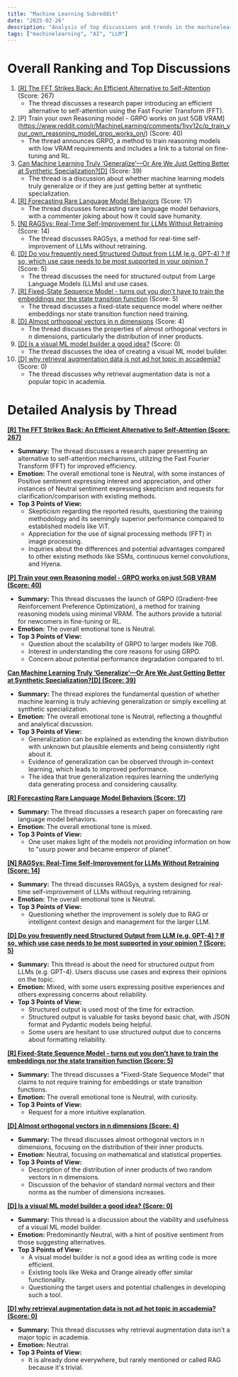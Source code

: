 ```yaml
---
title: "Machine Learning Subreddit"
date: "2025-02-26"
description: "Analysis of top discussions and trends in the machinelearning subreddit"
tags: ["machinelearning", "AI", "LLM"]
---
```


# Overall Ranking and Top Discussions
1.  [[R] The FFT Strikes Back: An Efficient Alternative to Self-Attention](https://www.reddit.com/r/MachineLearning/comments/1iycjkd/r_the_fft_strikes_back_an_efficient_alternative/) (Score: 267)
    *   The thread discusses a research paper introducing an efficient alternative to self-attention using the Fast Fourier Transform (FFT).
2.  [P] Train your own Reasoning model - GRPO works on just 5GB VRAM](https://www.reddit.com/r/MachineLearning/comments/1iyv12c/p_train_your_own_reasoning_model_grpo_works_on/) (Score: 40)
    *   The thread announces GRPO, a method to train reasoning models with low VRAM requirements and includes a link to a tutorial on fine-tuning and RL.
3.  [Can Machine Learning Truly ‘Generalize’—Or Are We Just Getting Better at Synthetic Specialization?[D]](https://www.reddit.com/r/MachineLearning/comments/1iykqh1/can_machine_learning_truly_generalizeor_are_we/) (Score: 39)
    *   The thread is a discussion about whether machine learning models truly generalize or if they are just getting better at synthetic specialization.
4.  [[R] Forecasting Rare Language Model Behaviors](https://www.reddit.com/r/MachineLearning/comments/1iya3f7/r_forecasting_rare_language_model_behaviors/) (Score: 17)
    *   The thread discusses forecasting rare language model behaviors, with a commenter joking about how it could save humanity.
5.  [[N] RAGSys: Real-Time Self-Improvement for LLMs Without Retraining](https://www.reddit.com/r/MachineLearning/comments/1iyszck/n_ragsys_realtime_selfimprovement_for_llms/) (Score: 14)
    *   The thread discusses RAGSys, a method for real-time self-improvement of LLMs without retraining.
6.  [[D] Do you frequently need Structured Output from LLM (e.g. GPT-4) ? If so, which use case needs to be most supported in your opinion ?](https://www.reddit.com/r/MachineLearning/comments/1iykcdi/d_do_you_frequently_need_structured_output_from/) (Score: 5)
    *   The thread discusses the need for structured output from Large Language Models (LLMs) and use cases.
7.  [[R] Fixed-State Sequence Model - turns out you don't have to train the embeddings nor the state transition function](https://www.reddit.com/r/MachineLearning/comments/1iyodrr/r_fixedstate_sequence_model_turns_out_you_dont/) (Score: 5)
    *   The thread discusses a fixed-state sequence model where neither embeddings nor state transition function need training.
8.  [[D] Almost orthogonal vectors in n dimensions](https://www.reddit.com/r/MachineLearning/comments/1iyt374/d_almost_orthogonal_vectors_in_n_dimensions/) (Score: 4)
    *   The thread discusses the properties of almost orthogonal vectors in n dimensions, particularly the distribution of inner products.
9.  [[D] Is a visual ML model builder a good idea?](https://www.reddit.com/r/MachineLearning/comments/1iy6boc/d_is_a_visual_ml_model_builder_a_good_idea/) (Score: 0)
    *   The thread discusses the idea of creating a visual ML model builder.
10. [[D] why retrieval augmentation data is not ad hot topic in accademia?](https://www.reddit.com/r/MachineLearning/comments/1iyurvz/d_why_retrieval_augmentation_data_is_not_ad_hot/) (Score: 0)
    *   The thread discusses why retrieval augmentation data is not a popular topic in academia.

# Detailed Analysis by Thread
**[[R] The FFT Strikes Back: An Efficient Alternative to Self-Attention (Score: 267)](https://www.reddit.com/r/MachineLearning/comments/1iycjkd/r_the_fft_strikes_back_an_efficient_alternative/)**
*  **Summary:** The thread discusses a research paper presenting an alternative to self-attention mechanisms, utilizing the Fast Fourier Transform (FFT) for improved efficiency.
*  **Emotion:** The overall emotional tone is Neutral, with some instances of Positive sentiment expressing interest and appreciation, and other instances of Neutral sentiment expressing skepticism and requests for clarification/comparison with existing methods.
*  **Top 3 Points of View:**
    *   Skepticism regarding the reported results, questioning the training methodology and its seemingly superior performance compared to established models like ViT.
    *   Appreciation for the use of signal processing methods (FFT) in image processing.
    *   Inquiries about the differences and potential advantages compared to other existing methods like SSMs, continuous kernel convolutions, and Hyena.

**[[P] Train your own Reasoning model - GRPO works on just 5GB VRAM (Score: 40)](https://www.reddit.com/r/MachineLearning/comments/1iyv12c/p_train_your_own_reasoning_model_grpo_works_on/)**
*  **Summary:** This thread discusses the launch of GRPO (Gradient-free Reinforcement Preference Optimization), a method for training reasoning models using minimal VRAM. The authors provide a tutorial for newcomers in fine-tuning or RL.
*  **Emotion:** The overall emotional tone is Neutral.
*  **Top 3 Points of View:**
    *   Question about the scalability of GRPO to larger models like 70B.
    *   Interest in understanding the core reasons for using GRPO.
    *   Concern about potential performance degradation compared to trl.

**[Can Machine Learning Truly ‘Generalize’—Or Are We Just Getting Better at Synthetic Specialization?[D] (Score: 39)](https://www.reddit.com/r/MachineLearning/comments/1iykqh1/can_machine_learning_truly_generalizeor_are_we/)**
*  **Summary:** The thread explores the fundamental question of whether machine learning is truly achieving generalization or simply excelling at synthetic specialization.
*  **Emotion:** The overall emotional tone is Neutral, reflecting a thoughtful and analytical discussion.
*  **Top 3 Points of View:**
    *   Generalization can be explained as extending the known distribution with unknown but plausible elements and being consistently right about it.
    *   Evidence of generalization can be observed through in-context learning, which leads to improved performance.
    *   The idea that true generalization requires learning the underlying data generating process and considering causality.

**[[R] Forecasting Rare Language Model Behaviors (Score: 17)](https://www.reddit.com/r/MachineLearning/comments/1iya3f7/r_forecasting_rare_language_model_behaviors/)**
*  **Summary:** The thread discusses a research paper on forecasting rare language model behaviors.
*  **Emotion:** The overall emotional tone is mixed.
*  **Top 3 Points of View:**
    *  One user makes light of the models not providing information on how to "usurp power and became emperor of planet".

**[[N] RAGSys: Real-Time Self-Improvement for LLMs Without Retraining (Score: 14)](https://www.reddit.com/r/MachineLearning/comments/1iyszck/n_ragsys_realtime_selfimprovement_for_llms/)**
*  **Summary:** The thread discusses RAGSys, a system designed for real-time self-improvement of LLMs without requiring retraining.
*  **Emotion:** The overall emotional tone is Neutral.
*  **Top 3 Points of View:**
    *   Questioning whether the improvement is solely due to RAG or intelligent context design and management for the larger LLM.

**[[D] Do you frequently need Structured Output from LLM (e.g. GPT-4) ? If so, which use case needs to be most supported in your opinion ? (Score: 5)](https://www.reddit.com/r/MachineLearning/comments/1iykcdi/d_do_you_frequently_need_structured_output_from/)**
*  **Summary:** This thread is about the need for structured output from LLMs (e.g. GPT-4). Users discuss use cases and express their opinions on the topic.
*  **Emotion:** Mixed, with some users expressing positive experiences and others expressing concerns about reliability.
*  **Top 3 Points of View:**
    *   Structured output is used most of the time for extraction.
    *   Structured output is valuable for tasks beyond basic chat, with JSON format and Pydantic models being helpful.
    *   Some users are hesitant to use structured output due to concerns about formatting reliability.

**[[R] Fixed-State Sequence Model - turns out you don't have to train the embeddings nor the state transition function (Score: 5)](https://www.reddit.com/r/MachineLearning/comments/1iyodrr/r_fixedstate_sequence_model_turns_out_you_dont/)**
*  **Summary:** The thread discusses a "Fixed-State Sequence Model" that claims to not require training for embeddings or state transition functions.
*  **Emotion:** The overall emotional tone is Neutral, with curiosity.
*  **Top 3 Points of View:**
    *   Request for a more intuitive explanation.

**[[D] Almost orthogonal vectors in n dimensions (Score: 4)](https://www.reddit.com/r/MachineLearning/comments/1iyt374/d_almost_orthogonal_vectors_in_n_dimensions/)**
*  **Summary:** The thread discusses almost orthogonal vectors in n dimensions, focusing on the distribution of their inner products.
*  **Emotion:** Neutral, focusing on mathematical and statistical properties.
*  **Top 3 Points of View:**
    *   Description of the distribution of inner products of two random vectors in n dimensions.
    *   Discussion of the behavior of standard normal vectors and their norms as the number of dimensions increases.

**[[D] Is a visual ML model builder a good idea? (Score: 0)](https://www.reddit.com/r/MachineLearning/comments/1iy6boc/d_is_a_visual_ml_model_builder_a_good_idea/)**
*  **Summary:** This thread is a discussion about the viability and usefulness of a visual ML model builder.
*  **Emotion:** Predominantly Neutral, with a hint of positive sentiment from those suggesting alternatives.
*  **Top 3 Points of View:**
    *   A visual model builder is not a good idea as writing code is more efficient.
    *   Existing tools like Weka and Orange already offer similar functionality.
    *   Questioning the target users and potential challenges in developing such a tool.

**[[D] why retrieval augmentation data is not ad hot topic in accademia? (Score: 0)](https://www.reddit.com/r/MachineLearning/comments/1iyurvz/d_why_retrieval_augmentation_data_is_not_ad_hot/)**
*  **Summary:** This thread discusses why retrieval augmentation data isn't a major topic in academia.
*  **Emotion:** Neutral.
*  **Top 3 Points of View:**
    *   It is already done everywhere, but rarely mentioned or called RAG because it's trivial.
